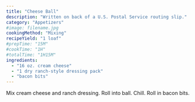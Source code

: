 ```yaml
---
title: "Cheese Ball"
description: "Written on back of a U.S. Postal Service routing slip."
category: "Appetizers"
#image: filename.jpg
cookingMethod: "Mixing"
recipeYield: "1 loaf"
#prepTime: "15M"
#cookTime: "1H"
#totalTime: "1H15M"
ingredients:
  - "16 oz. cream cheese"
  - "1 dry ranch-style dressing pack"
  - "bacon bits"
---
```


Mix cream cheese and ranch dressing. Roll into ball. Chill. Roll in bacon bits.
